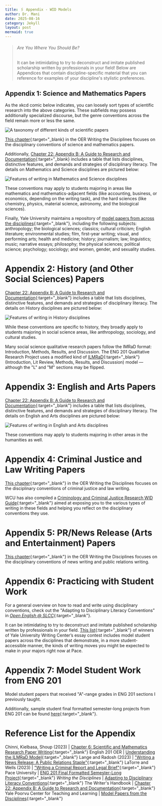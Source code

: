 ```yaml
---
title: 🖇️ Appendix - WID Models
author: Dr. Mani
date: 2025-08-16
category: Jekyll
layout: post
mermaid: true
---
```


> ###### Are You Where You Should Be?
> It can be intimidating to try to deconstruct and imitate published scholarship written by professionals in your field! Below are Appendices that contain discipline-specific material that you can reference for examples of your discipline's stylistic preferences.

## Appendix 1: Science and Mathematics Papers

As the xkcd comic below indicates, you can loosely sort types of scientific research into the above categories. These subfields may possess additionally specialized discourse, but the genre conventions across the field remain more or less the same.

<img src="/eng201-oer/assets/xkcd_scientific_papers.png" alt="A taxonomy of different kinds of scientific papers">

[This chapter](https://static1.squarespace.com/static/63ee495a9b63895546e9a043/t/64a9a527a3957d6198f3d97b/1688839471301/Scientific+and+Mathematics+Research+Paper+Chapter+Proof.pdf){:target="_blank} in the OER Writing the Disciplines focuses on the disciplinary conventions of science and mathematics papers. 

Additionally, [Chapter 22: Appendix B: A Guide to Research and Documentation](https://2012books.lardbucket.org/books/writers-handbook/s26-appendix-b-a-guide-to-research.html){:target="_blank} includes a table that lists disciplines, distinctive features, and demands and strategies of disciplinary literacy. The details on Mathematics and Science disciplines are pictured below:

<img src="/eng201-oer/assets/writers_handbook_science_math.png" alt="Features of writing in Mathematics and Science disciplines">

These conventions may apply to students majoring in areas like mathematics and mathematics-adjacent fields (like accounting, business, or economics, depending on the writing task), and the hard sciences (like chemistry, physics, material science, astronomy, and the biological sciences).

Finally, Yale University maintains a repository of [model papers from across the disciplines](https://poorvucenter.yale.edu/ModelPapers){:target="_blank"}, including the following subjects: anthropology; the biological sciences; classics; cultural criticism; English literature; environmental studies; film, first-year writing; visual, and performing arts; health and medicine; history; journalism; law; linguistics; music; narrative essays; philosophy; the physical sciences; political science; psychology; sociology; and women, gender, and sexuality studies.

# Appendix 2: History (and Other Social Sciences) Papers

[Chapter 22: Appendix B: A Guide to Research and Documentation](https://2012books.lardbucket.org/books/writers-handbook/s26-appendix-b-a-guide-to-research.html){:target="_blank"} includes a table that lists disciplines, distinctive features, and demands and strategies of disciplinary literacy. The details on History disciplines are pictured below:

<img src="/eng201-oer/assets/writers_handbook_history.png" alt="Features of writing in History disciplines">

While these conventions are specific to history, they broadly apply to students majoring in social science areas, like anthropology, sociology, and cultural studies.

Many social science qualitative research papers follow the IMRaD format: Introduction, Methods, Results, and Discussion. The ENG 201 Qualitative Research Project uses a modified kind of [ILMRaD](https://docs.google.com/document/d/1ya9zTjCna6QeiGQlyb4DFmfXN175OTX-NpSyyDbIsF8/edit#heading=h.k0aqk0vk8nap){:target="_blank"} (Introduction, Lit Review, Methods, Results, and Discussion) model &mdash; although the "L" and "M" sections may be flipped.

# Appendix 3: English and Arts Papers

[Chapter 22: Appendix B: A Guide to Research and Documentation](https://2012books.lardbucket.org/books/writers-handbook/s26-appendix-b-a-guide-to-research.html){:target="_blank"} includes a table that lists disciplines, distinctive features, and demands and strategies of disciplinary literacy. The details on English and Arts disciplines are pictured below:

<img src="/eng201-oer/assets/writers_handbook_english_arts.png" alt="Features of writing in English and Arts disciplines">

These conventions may apply to students majoring in other areas in the humanities as well. 

# Appendix 4: Criminal Justice and Law Writing Papers

[This chapter](https://www.writingthedisciplines.org/work-1/project-four-53enx-9csks){:target="_blank"} in the OER Writing the Disciplines focuses on the disciplinary conventions of criminal justice and law writing. 

WCU has also compiled a [Criminology and Criminal Justice Research WID Guide](https://researchguides.wcu.edu/disciplinarywriting/criminology){:target="_blank"} aimed at exposing you to the various types of writing in these fields and helping you reflect on the disciplinary conventions they use.

# Appendix 5: PR/News Release (Arts and Entertainment) Papers

[This chapter](https://www.writingthedisciplines.org/work-1/project-four-53enx){:target="_blank"} in the OER Writing the Disciplines focuses on the disciplinary conventions of news writing and public relations writing. 

# Appendix 6: Practicing with Student Work

For a general overview on how to read and write using disciplinary conventions, check out the "Adapting to Disciplinary Literacy Conventions" in [*Open English @ SLCC*](https://pressbooks.pub/openenglishatslcc/chapter/adapting-to-disciplinary-literacy-conventions/){:target="_blank"}.

It can be intimidating to try to deconstruct and imitate published scholarship written by professionals in your field. [This list](https://poorvucenter.yale.edu/ModelPapers){:target="_blank"} of winners of Yale University Writing Center’s essay contest includes model student papers across the disciplines that demonstrate, in a more student-accessible manner, the kinds of writing moves you might be expected to make in your majors right now at Pace.

# Appendix 7: Model Student Work from ENG 201

Model student papers that received "A"-range grades in ENG 201 sections I previously taught. 

Additionally, sample student final formatted semester-long projects from ENG 201 can be found [here](https://drive.google.com/drive/folders/1_S9yA7apNYlVs3wvCopcLA3YYDa5IwMN){:target="_blank"}.

# Reference List for the Appendix

Chinni, Kielbasa, Shoup (2023) | [Chapter 6: Scientific and Mathematics Research Paper Writing](https://static1.squarespace.com/static/63ee495a9b63895546e9a043/t/64a9a527a3957d6198f3d97b/1688839471301/Scientific+and+Mathematics+Research+Paper+Chapter+Proof.pdf){:target="_blank"} 
English 201 OER | [Understanding the ILMRaD Model](https://docs.google.com/document/d/1ya9zTjCna6QeiGQlyb4DFmfXN175OTX-NpSyyDbIsF8/edit#heading=h.k0aqk0vk8nap){:target="_blank"} 
Lange and Radosh (2023) | ["Writing a News Release: A Public Relations Staple"](https://www.writingthedisciplines.org/work-1/project-four-53enx){:target="_blank"}
LaTorre and Wells (2023) | ["Writing a Criminal Report and Legal Brief"](https://www.writingthedisciplines.org/work-1/project-four-53enx-9csks){:target="_blank"}
Pace University | [ENG 201 Final Formatted Semester-Long Project](https://drive.google.com/drive/folders/1ugdiJxPXvtDQfH21U-GLylhdFxz649c8){:target="_blank"}
*Writing the Disciplines* | [Adapting to Disciplinary Literacy Conventions](https://pressbooks.pub/openenglishatslcc/chapter/adapting-to-disciplinary-literacy-conventions/){:target="_blank"}
The Writer's Handbook | [Chapter 22: Appendix B: A Guide to Research and Documentation](https://2012books.lardbucket.org/books/writers-handbook/s26-appendix-b-a-guide-to-research.html){:target="_blank"}
Yale Poorvu Center for Teaching and Learning | [Model Papers from the Disciplines](https://poorvucenter.yale.edu/ModelPapers){:target="_blank"}